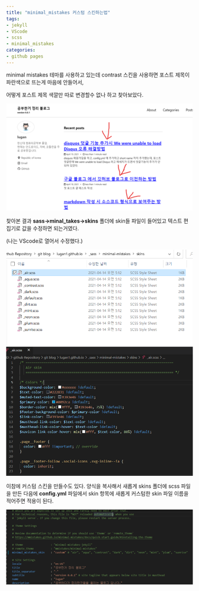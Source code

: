 ```yaml
---
title: "minimal_mistakes 커스텀 스킨하는법"
tags:
- jekyll
- VScode
- scss
- minimal_mistakes
categories:
- github pages
---
```


minimal mistakes 테마를 사용하고 있는데 contrast 스킨을 사용하면 포스트 제목이 파란색으로 뜨는게 마음에 안들어서, 

어떻게 포스트 제목 색깔만 따로 변경할수 없나 하고 찾아보았다.

![contrast](/assets/image/posts_image/post_cumtomskin/contrast.png)



찾아본 결과 **sass->minal_takes->skins** 폴더에 skin들 파일이 들어있고 텍스트 편집기로 값을 수정하면 되는거였다.

(나는 VScode로 열어서 수정했다.)

![path](/assets/image/posts_image/post_cumtomskin/path.png)
![air](/assets/image/posts_image/post_cumtomskin/air.png)


이참에 커스텀 스킨을 만들수도 있다. 양식을 복사해서 새롭게 skins 폴더에 scss 파일을 만든 다음에  **config.yml** 파일에서 skin 항목에 새롭게 커스텀한 skin 파일 이름을 적어주면 적용이 된다.

![config](/assets/image/posts_image/post_cumtomskin/config.png)
